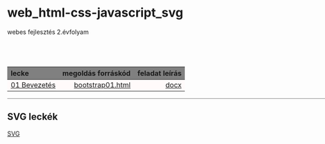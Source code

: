 # web_html-css-javascript_svg

webes fejlesztés 2.évfolyam

<style>
.myTable {
    width: 960%;
    text-align: center;
    border-bottom: 1px solid gray;
}
    
.myTable th {
    background: gray;
    word-wrap: break-word;
    text-align: center;
}

.myTable tr { background: snow; }

</style>

<div class="myTable">
  
## Bootstrap

| lecke | megoldás forráskód | feladat leírás|
|:--- | ---: | ---:|
| [01 Bevezetés](Bootstrap/01%2Bevezetes/Proba/bootstrap01.html) | [bootstrap01.html](https://github.com/b6sics/web_html-css-javascript_svg/blob/master/Bootstrap/01%20Bevezetes/Proba/bootstrap01.html) | [docx](Bootstrap/01%2Bevezetes/bootstrap01%2Bevezetes.docx) |
  
</div>

## SVG leckék

[SVG](SVG-2020-02-06)

